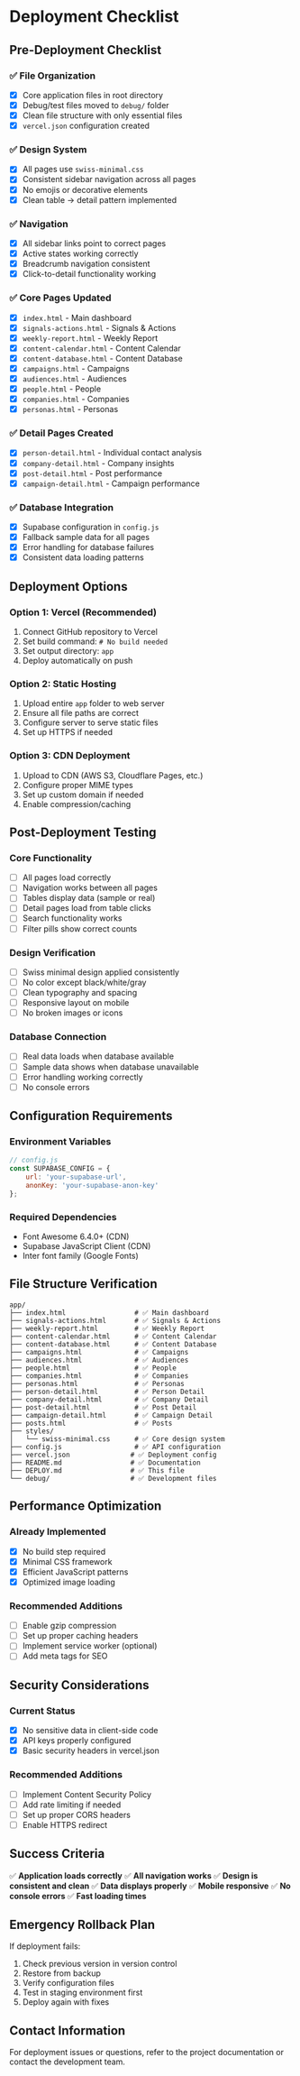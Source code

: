 # Deployment Checklist

## Pre-Deployment Checklist

### ✅ File Organization
- [x] Core application files in root directory
- [x] Debug/test files moved to `debug/` folder
- [x] Clean file structure with only essential files
- [x] `vercel.json` configuration created

### ✅ Design System
- [x] All pages use `swiss-minimal.css`
- [x] Consistent sidebar navigation across all pages
- [x] No emojis or decorative elements
- [x] Clean table → detail pattern implemented

### ✅ Navigation
- [x] All sidebar links point to correct pages
- [x] Active states working correctly
- [x] Breadcrumb navigation consistent
- [x] Click-to-detail functionality working

### ✅ Core Pages Updated
- [x] `index.html` - Main dashboard
- [x] `signals-actions.html` - Signals & Actions
- [x] `weekly-report.html` - Weekly Report
- [x] `content-calendar.html` - Content Calendar
- [x] `content-database.html` - Content Database
- [x] `campaigns.html` - Campaigns
- [x] `audiences.html` - Audiences
- [x] `people.html` - People
- [x] `companies.html` - Companies
- [x] `personas.html` - Personas

### ✅ Detail Pages Created
- [x] `person-detail.html` - Individual contact analysis
- [x] `company-detail.html` - Company insights
- [x] `post-detail.html` - Post performance
- [x] `campaign-detail.html` - Campaign performance

### ✅ Database Integration
- [x] Supabase configuration in `config.js`
- [x] Fallback sample data for all pages
- [x] Error handling for database failures
- [x] Consistent data loading patterns

## Deployment Options

### Option 1: Vercel (Recommended)
1. Connect GitHub repository to Vercel
2. Set build command: `# No build needed`
3. Set output directory: `app`
4. Deploy automatically on push

### Option 2: Static Hosting
1. Upload entire `app` folder to web server
2. Ensure all file paths are correct
3. Configure server to serve static files
4. Set up HTTPS if needed

### Option 3: CDN Deployment
1. Upload to CDN (AWS S3, Cloudflare Pages, etc.)
2. Configure proper MIME types
3. Set up custom domain if needed
4. Enable compression/caching

## Post-Deployment Testing

### Core Functionality
- [ ] All pages load correctly
- [ ] Navigation works between all pages
- [ ] Tables display data (sample or real)
- [ ] Detail pages load from table clicks
- [ ] Search functionality works
- [ ] Filter pills show correct counts

### Design Verification
- [ ] Swiss minimal design applied consistently
- [ ] No color except black/white/gray
- [ ] Clean typography and spacing
- [ ] Responsive layout on mobile
- [ ] No broken images or icons

### Database Connection
- [ ] Real data loads when database available
- [ ] Sample data shows when database unavailable
- [ ] Error handling working correctly
- [ ] No console errors

## Configuration Requirements

### Environment Variables
```javascript
// config.js
const SUPABASE_CONFIG = {
    url: 'your-supabase-url',
    anonKey: 'your-supabase-anon-key'
};
```

### Required Dependencies
- Font Awesome 6.4.0+ (CDN)
- Supabase JavaScript Client (CDN)
- Inter font family (Google Fonts)

## File Structure Verification

```
app/
├── index.html                 # ✅ Main dashboard
├── signals-actions.html       # ✅ Signals & Actions
├── weekly-report.html         # ✅ Weekly Report
├── content-calendar.html      # ✅ Content Calendar  
├── content-database.html      # ✅ Content Database
├── campaigns.html             # ✅ Campaigns
├── audiences.html             # ✅ Audiences
├── people.html                # ✅ People
├── companies.html             # ✅ Companies
├── personas.html              # ✅ Personas
├── person-detail.html         # ✅ Person Detail
├── company-detail.html        # ✅ Company Detail
├── post-detail.html           # ✅ Post Detail
├── campaign-detail.html       # ✅ Campaign Detail
├── posts.html                 # ✅ Posts
├── styles/
│   └── swiss-minimal.css      # ✅ Core design system
├── config.js                  # ✅ API configuration
├── vercel.json               # ✅ Deployment config
├── README.md                 # ✅ Documentation
├── DEPLOY.md                 # ✅ This file
└── debug/                    # ✅ Development files
```

## Performance Optimization

### Already Implemented
- [x] No build step required
- [x] Minimal CSS framework
- [x] Efficient JavaScript patterns
- [x] Optimized image loading

### Recommended Additions
- [ ] Enable gzip compression
- [ ] Set up proper caching headers
- [ ] Implement service worker (optional)
- [ ] Add meta tags for SEO

## Security Considerations

### Current Status
- [x] No sensitive data in client-side code
- [x] API keys properly configured
- [x] Basic security headers in vercel.json

### Recommended Additions
- [ ] Implement Content Security Policy
- [ ] Add rate limiting if needed
- [ ] Set up proper CORS headers
- [ ] Enable HTTPS redirect

## Success Criteria

✅ **Application loads correctly**
✅ **All navigation works**
✅ **Design is consistent and clean**
✅ **Data displays properly**
✅ **Mobile responsive**
✅ **No console errors**
✅ **Fast loading times**

## Emergency Rollback Plan

If deployment fails:
1. Check previous version in version control
2. Restore from backup
3. Verify configuration files
4. Test in staging environment first
5. Deploy again with fixes

## Contact Information

For deployment issues or questions, refer to the project documentation or contact the development team.